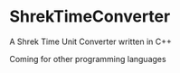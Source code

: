 # ShrekTimeConverter
A Shrek Time Unit Converter written in C++

Coming for other programming languages
